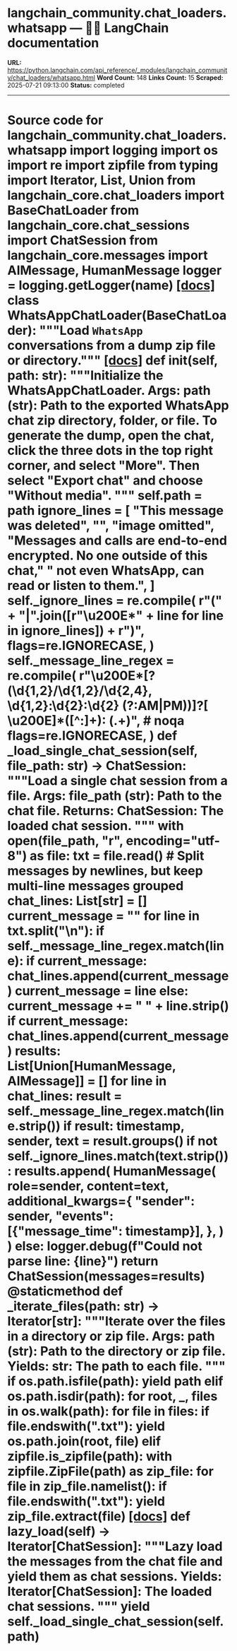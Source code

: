 # langchain_community.chat_loaders.whatsapp — 🦜🔗 LangChain  documentation

**URL:** https://python.langchain.com/api_reference/_modules/langchain_community/chat_loaders/whatsapp.html
**Word Count:** 148
**Links Count:** 15
**Scraped:** 2025-07-21 09:13:00
**Status:** completed

---

# Source code for langchain\_community.chat\_loaders.whatsapp               import logging     import os     import re     import zipfile     from typing import Iterator, List, Union          from langchain_core.chat_loaders import BaseChatLoader     from langchain_core.chat_sessions import ChatSession     from langchain_core.messages import AIMessage, HumanMessage          logger = logging.getLogger(__name__)                              [[docs]](https://python.langchain.com/api_reference/community/chat_loaders/langchain_community.chat_loaders.whatsapp.WhatsAppChatLoader.html#langchain_community.chat_loaders.whatsapp.WhatsAppChatLoader)     class WhatsAppChatLoader(BaseChatLoader):         """Load `WhatsApp` conversations from a dump zip file or directory."""                         [[docs]](https://python.langchain.com/api_reference/community/chat_loaders/langchain_community.chat_loaders.whatsapp.WhatsAppChatLoader.html#langchain_community.chat_loaders.whatsapp.WhatsAppChatLoader.__init__)         def __init__(self, path: str):             """Initialize the WhatsAppChatLoader.                  Args:                 path (str): Path to the exported WhatsApp chat                     zip directory, folder, or file.                  To generate the dump, open the chat, click the three dots in the top             right corner, and select "More". Then select "Export chat" and             choose "Without media".             """             self.path = path             ignore_lines = [                 "This message was deleted",                 "<Media omitted>",                 "image omitted",                 "Messages and calls are end-to-end encrypted. No one outside of this chat,"                 " not even WhatsApp, can read or listen to them.",             ]             self._ignore_lines = re.compile(                 r"(" + "|".join([r"\u200E*" + line for line in ignore_lines]) + r")",                 flags=re.IGNORECASE,             )             self._message_line_regex = re.compile(                 r"\u200E*\[?(\d{1,2}/\d{1,2}/\d{2,4}, \d{1,2}:\d{2}:\d{2} (?:AM|PM))\]?[ \u200E]*([^:]+): (.+)",  # noqa                 flags=re.IGNORECASE,             )                             def _load_single_chat_session(self, file_path: str) -> ChatSession:             """Load a single chat session from a file.                  Args:                 file_path (str): Path to the chat file.                  Returns:                 ChatSession: The loaded chat session.             """             with open(file_path, "r", encoding="utf-8") as file:                 txt = file.read()                  # Split messages by newlines, but keep multi-line messages grouped             chat_lines: List[str] = []             current_message = ""             for line in txt.split("\n"):                 if self._message_line_regex.match(line):                     if current_message:                         chat_lines.append(current_message)                     current_message = line                 else:                     current_message += " " + line.strip()             if current_message:                 chat_lines.append(current_message)             results: List[Union[HumanMessage, AIMessage]] = []             for line in chat_lines:                 result = self._message_line_regex.match(line.strip())                 if result:                     timestamp, sender, text = result.groups()                     if not self._ignore_lines.match(text.strip()):                         results.append(                             HumanMessage(                                 role=sender,                                 content=text,                                 additional_kwargs={                                     "sender": sender,                                     "events": [{"message_time": timestamp}],                                 },                             )                         )                 else:                     logger.debug(f"Could not parse line: {line}")             return ChatSession(messages=results)              @staticmethod         def _iterate_files(path: str) -> Iterator[str]:             """Iterate over the files in a directory or zip file.                  Args:                 path (str): Path to the directory or zip file.                  Yields:                 str: The path to each file.             """             if os.path.isfile(path):                 yield path             elif os.path.isdir(path):                 for root, _, files in os.walk(path):                     for file in files:                         if file.endswith(".txt"):                             yield os.path.join(root, file)             elif zipfile.is_zipfile(path):                 with zipfile.ZipFile(path) as zip_file:                     for file in zip_file.namelist():                         if file.endswith(".txt"):                             yield zip_file.extract(file)                         [[docs]](https://python.langchain.com/api_reference/community/chat_loaders/langchain_community.chat_loaders.whatsapp.WhatsAppChatLoader.html#langchain_community.chat_loaders.whatsapp.WhatsAppChatLoader.lazy_load)         def lazy_load(self) -> Iterator[ChatSession]:             """Lazy load the messages from the chat file and yield             them as chat sessions.                  Yields:                 Iterator[ChatSession]: The loaded chat sessions.             """             yield self._load_single_chat_session(self.path)